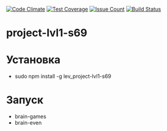 [![Code Climate](https://codeclimate.com/github/Matt182/project-lvl1-s69/badges/gpa.svg)](https://codeclimate.com/github/Matt182/project-lvl1-s69)
[![Test Coverage](https://codeclimate.com/github/Matt182/project-lvl1-s69/badges/coverage.svg)](https://codeclimate.com/github/Matt182/project-lvl1-s69/coverage)
[![Issue Count](https://codeclimate.com/github/Matt182/project-lvl1-s69/badges/issue_count.svg)](https://codeclimate.com/github/Matt182/project-lvl1-s69)
[![Build Status](https://travis-ci.org/Matt182/project-lvl1-s69.svg?branch=master)](https://travis-ci.org/Matt182/project-lvl1-s69)

# project-lvl1-s69

# Установка
- sudo npm install -g lev_project-lvl1-s69

# Запуск
- brain-games
- brain-even
